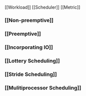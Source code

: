 [[Workload]]
[[Scheduler]]
[[Metric]]

### [[Non-preemptive]]

### [[Preemptive]]

### [[Incorporating IO]]

### [[Lottery Scheduling]]

### [[Stride Scheduling]]

### [[Mulitiprocessor Scheduling]]

